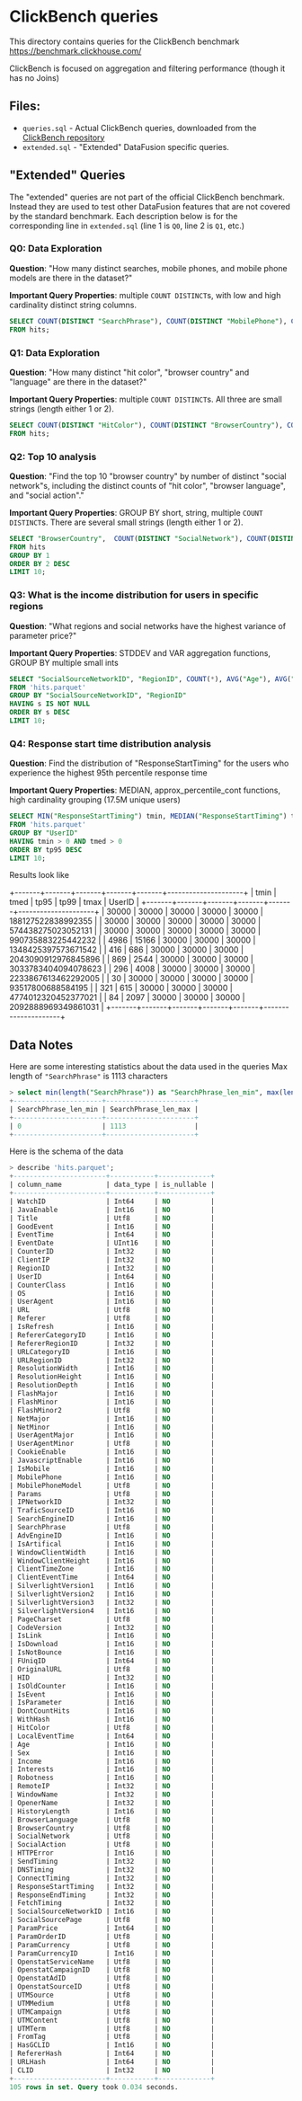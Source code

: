 # ClickBench queries

This directory contains queries for the ClickBench benchmark https://benchmark.clickhouse.com/

ClickBench is focused on aggregation and filtering performance (though it has no Joins)

## Files:
* `queries.sql` - Actual ClickBench queries, downloaded from the [ClickBench repository]
* `extended.sql` - "Extended" DataFusion specific queries. 

[ClickBench repository]: https://github.com/ClickHouse/ClickBench/blob/main/datafusion/queries.sql

## "Extended" Queries 

The "extended" queries are not part of the official ClickBench benchmark.
Instead they are used to test other DataFusion features that are not covered by
the standard benchmark. Each description below is for the corresponding line in
`extended.sql` (line 1 is `Q0`, line 2 is `Q1`, etc.)

### Q0: Data Exploration

**Question**: "How many distinct searches, mobile phones, and mobile phone models are there in the dataset?"

**Important Query Properties**: multiple `COUNT DISTINCT`s, with low and high cardinality
distinct string columns.

```sql
SELECT COUNT(DISTINCT "SearchPhrase"), COUNT(DISTINCT "MobilePhone"), COUNT(DISTINCT "MobilePhoneModel") 
FROM hits;
```

### Q1: Data Exploration

**Question**: "How many distinct "hit color", "browser country" and "language" are there in the dataset?"

**Important Query Properties**: multiple `COUNT DISTINCT`s. All three are small strings (length either 1 or 2).


```sql
SELECT COUNT(DISTINCT "HitColor"), COUNT(DISTINCT "BrowserCountry"), COUNT(DISTINCT "BrowserLanguage")
FROM hits;
```

### Q2: Top 10 analysis

**Question**: "Find the top 10 "browser country" by number of distinct "social network"s, 
including the distinct counts of  "hit color", "browser language",
and "social action"."

**Important Query Properties**: GROUP BY short, string, multiple `COUNT DISTINCT`s. There are several small strings (length either 1 or 2).

```sql
SELECT "BrowserCountry",  COUNT(DISTINCT "SocialNetwork"), COUNT(DISTINCT "HitColor"), COUNT(DISTINCT "BrowserLanguage"), COUNT(DISTINCT "SocialAction")
FROM hits 
GROUP BY 1 
ORDER BY 2 DESC 
LIMIT 10;
```


### Q3: What is the income distribution for users in specific regions

**Question**: "What regions and social networks have the highest variance of parameter price?"

**Important Query Properties**: STDDEV and VAR aggregation functions, GROUP BY multiple small ints

```sql
SELECT "SocialSourceNetworkID", "RegionID", COUNT(*), AVG("Age"), AVG("ParamPrice"), STDDEV("ParamPrice") as s, VAR("ParamPrice") 
FROM 'hits.parquet' 
GROUP BY "SocialSourceNetworkID", "RegionID"  
HAVING s IS NOT NULL
ORDER BY s DESC 
LIMIT 10;
```

### Q4: Response start time distribution analysis

**Question**:  Find the distribution of "ResponseStartTiming" for the users who experience the highest 95th percentile response time

**Important Query Properties**: MEDIAN, approx_percentile_cont functions, high cardinality grouping (17.5M unique users)

```sql
SELECT MIN("ResponseStartTiming") tmin, MEDIAN("ResponseStartTiming") tmed, approx_percentile_cont("ResponseStartTiming", 0.95) tp95, approx_percentile_cont("ResponseStartTiming", 0.99) tp99, MAX("ResponseStartTiming") tmax,  "UserID"  
FROM 'hits.parquet' 
GROUP BY "UserID"
HAVING tmin > 0 AND tmed > 0
ORDER BY tp95 DESC 
LIMIT 10;
```

Results look like

+-------+-------+-------+-------+-------+---------------------+
| tmin  | tmed  | tp95  | tp99  | tmax  | UserID              |
+-------+-------+-------+-------+-------+---------------------+
| 30000 | 30000 | 30000 | 30000 | 30000 | 188127522838992355  |
| 30000 | 30000 | 30000 | 30000 | 30000 | 574438275023052131  |
| 30000 | 30000 | 30000 | 30000 | 30000 | 990735883225442232  |
| 4986  | 15166 | 30000 | 30000 | 30000 | 1348425397573671542 |
| 416   | 686   | 30000 | 30000 | 30000 | 2043090912976845896 |
| 869   | 2544  | 30000 | 30000 | 30000 | 3033783404094078623 |
| 296   | 4008  | 30000 | 30000 | 30000 | 2233867613462292005 |
| 30    | 30000 | 30000 | 30000 | 30000 | 93517800688584195   |
| 321   | 615   | 30000 | 30000 | 30000 | 4774012320452377021 |
| 84    | 2097  | 30000 | 30000 | 30000 | 2092888969349861031 |
+-------+-------+-------+-------+-------+---------------------+

## Data Notes

Here are some interesting statistics about the data used in the queries
Max length of `"SearchPhrase"` is 1113 characters
```sql
> select min(length("SearchPhrase")) as "SearchPhrase_len_min", max(length("SearchPhrase")) "SearchPhrase_len_max" from 'hits.parquet' limit 10;
+----------------------+----------------------+
| SearchPhrase_len_min | SearchPhrase_len_max |
+----------------------+----------------------+
| 0                    | 1113                 |
+----------------------+----------------------+
```


Here is the schema of the data
```sql
> describe 'hits.parquet';
+-----------------------+-----------+-------------+
| column_name           | data_type | is_nullable |
+-----------------------+-----------+-------------+
| WatchID               | Int64     | NO          |
| JavaEnable            | Int16     | NO          |
| Title                 | Utf8      | NO          |
| GoodEvent             | Int16     | NO          |
| EventTime             | Int64     | NO          |
| EventDate             | UInt16    | NO          |
| CounterID             | Int32     | NO          |
| ClientIP              | Int32     | NO          |
| RegionID              | Int32     | NO          |
| UserID                | Int64     | NO          |
| CounterClass          | Int16     | NO          |
| OS                    | Int16     | NO          |
| UserAgent             | Int16     | NO          |
| URL                   | Utf8      | NO          |
| Referer               | Utf8      | NO          |
| IsRefresh             | Int16     | NO          |
| RefererCategoryID     | Int16     | NO          |
| RefererRegionID       | Int32     | NO          |
| URLCategoryID         | Int16     | NO          |
| URLRegionID           | Int32     | NO          |
| ResolutionWidth       | Int16     | NO          |
| ResolutionHeight      | Int16     | NO          |
| ResolutionDepth       | Int16     | NO          |
| FlashMajor            | Int16     | NO          |
| FlashMinor            | Int16     | NO          |
| FlashMinor2           | Utf8      | NO          |
| NetMajor              | Int16     | NO          |
| NetMinor              | Int16     | NO          |
| UserAgentMajor        | Int16     | NO          |
| UserAgentMinor        | Utf8      | NO          |
| CookieEnable          | Int16     | NO          |
| JavascriptEnable      | Int16     | NO          |
| IsMobile              | Int16     | NO          |
| MobilePhone           | Int16     | NO          |
| MobilePhoneModel      | Utf8      | NO          |
| Params                | Utf8      | NO          |
| IPNetworkID           | Int32     | NO          |
| TraficSourceID        | Int16     | NO          |
| SearchEngineID        | Int16     | NO          |
| SearchPhrase          | Utf8      | NO          |
| AdvEngineID           | Int16     | NO          |
| IsArtifical           | Int16     | NO          |
| WindowClientWidth     | Int16     | NO          |
| WindowClientHeight    | Int16     | NO          |
| ClientTimeZone        | Int16     | NO          |
| ClientEventTime       | Int64     | NO          |
| SilverlightVersion1   | Int16     | NO          |
| SilverlightVersion2   | Int16     | NO          |
| SilverlightVersion3   | Int32     | NO          |
| SilverlightVersion4   | Int16     | NO          |
| PageCharset           | Utf8      | NO          |
| CodeVersion           | Int32     | NO          |
| IsLink                | Int16     | NO          |
| IsDownload            | Int16     | NO          |
| IsNotBounce           | Int16     | NO          |
| FUniqID               | Int64     | NO          |
| OriginalURL           | Utf8      | NO          |
| HID                   | Int32     | NO          |
| IsOldCounter          | Int16     | NO          |
| IsEvent               | Int16     | NO          |
| IsParameter           | Int16     | NO          |
| DontCountHits         | Int16     | NO          |
| WithHash              | Int16     | NO          |
| HitColor              | Utf8      | NO          |
| LocalEventTime        | Int64     | NO          |
| Age                   | Int16     | NO          |
| Sex                   | Int16     | NO          |
| Income                | Int16     | NO          |
| Interests             | Int16     | NO          |
| Robotness             | Int16     | NO          |
| RemoteIP              | Int32     | NO          |
| WindowName            | Int32     | NO          |
| OpenerName            | Int32     | NO          |
| HistoryLength         | Int16     | NO          |
| BrowserLanguage       | Utf8      | NO          |
| BrowserCountry        | Utf8      | NO          |
| SocialNetwork         | Utf8      | NO          |
| SocialAction          | Utf8      | NO          |
| HTTPError             | Int16     | NO          |
| SendTiming            | Int32     | NO          |
| DNSTiming             | Int32     | NO          |
| ConnectTiming         | Int32     | NO          |
| ResponseStartTiming   | Int32     | NO          |
| ResponseEndTiming     | Int32     | NO          |
| FetchTiming           | Int32     | NO          |
| SocialSourceNetworkID | Int16     | NO          |
| SocialSourcePage      | Utf8      | NO          |
| ParamPrice            | Int64     | NO          |
| ParamOrderID          | Utf8      | NO          |
| ParamCurrency         | Utf8      | NO          |
| ParamCurrencyID       | Int16     | NO          |
| OpenstatServiceName   | Utf8      | NO          |
| OpenstatCampaignID    | Utf8      | NO          |
| OpenstatAdID          | Utf8      | NO          |
| OpenstatSourceID      | Utf8      | NO          |
| UTMSource             | Utf8      | NO          |
| UTMMedium             | Utf8      | NO          |
| UTMCampaign           | Utf8      | NO          |
| UTMContent            | Utf8      | NO          |
| UTMTerm               | Utf8      | NO          |
| FromTag               | Utf8      | NO          |
| HasGCLID              | Int16     | NO          |
| RefererHash           | Int64     | NO          |
| URLHash               | Int64     | NO          |
| CLID                  | Int32     | NO          |
+-----------------------+-----------+-------------+
105 rows in set. Query took 0.034 seconds.

```
